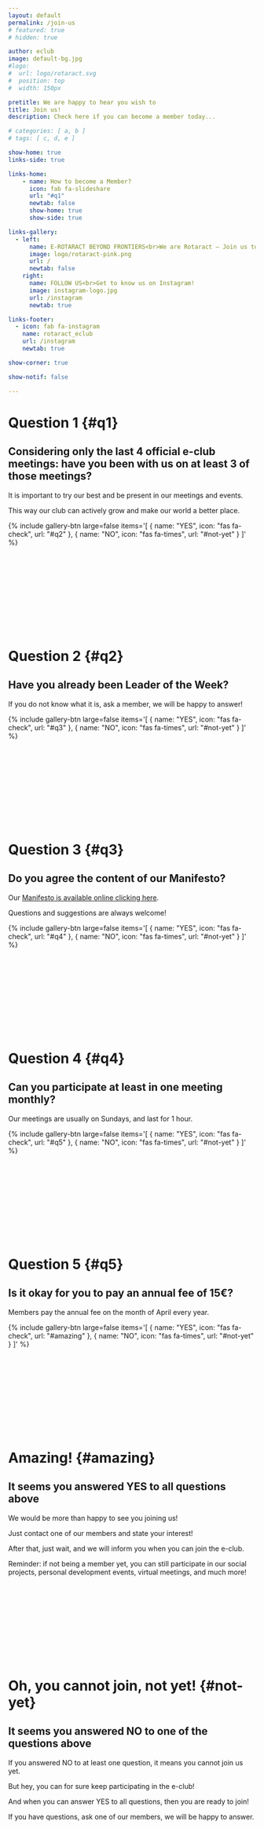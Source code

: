 ```yaml
---
layout: default
permalink: /join-us
# featured: true
# hidden: true

author: eclub
image: default-bg.jpg
#logo:
#  url: logo/rotaract.svg
#  position: top
#  width: 150px

pretitle: We are happy to hear you wish to
title: Join us!
description: Check here if you can become a member today...

# categories: [ a, b ]
# tags: [ c, d, e ]

show-home: true
links-side: true

links-home:
    - name: How to become a Member?
      icon: fab fa-slideshare
      url: "#q1"
      newtab: false
      show-home: true
      show-side: true

links-gallery:
  - left:
      name: E-ROTARACT BEYOND FRONTIERS<br>We are Rotaract – Join us today!
      image: logo/rotaract-pink.png
      url: /
      newtab: false
    right:
      name: FOLLOW US<br>Get to know us on Instagram!
      image: instagram-logo.jpg
      url: /instagram
      newtab: true

links-footer:
  - icon: fab fa-instagram
    name: rotaract_eclub
    url: /instagram
    newtab: true

show-corner: true

show-notif: false

---
```


# Question 1 {#q1}

## Considering only the last 4 official e-club meetings: have you been with us on at least 3 of those meetings?

It is important to try our best and be present in our meetings and events.

This way our club can actively grow and make our world a better place.

{% include gallery-btn
  large=false
  items='[
    { name: "YES", icon: "fas fa-check", url: "#q2" },
    { name: "NO", icon: "fas fa-times", url: "#not-yet" }
  ]'
%}

<br><br><br>
<br><br><br>
<br><br><br>

# Question 2 {#q2}

## Have you already been Leader of the Week?

If you do not know what it is, ask a member, we will be happy to answer!

{% include gallery-btn
  large=false
  items='[
    { name: "YES", icon: "fas fa-check", url: "#q3" },
    { name: "NO", icon: "fas fa-times", url: "#not-yet" }
  ]'
%}

<br><br><br>
<br><br><br>
<br><br><br>

# Question 3 {#q3}

## Do you agree the content of our Manifesto?

Our [Manifesto is available online clicking here](https://docs.google.com/document/d/1bbMJXxgswu3yPEsXYcwbD9hDjsDLIxYhDd5ZG3wqfXM/edit?usp=sharing).

Questions and suggestions are always welcome!

{% include gallery-btn
  large=false
  items='[
    { name: "YES", icon: "fas fa-check", url: "#q4" },
    { name: "NO", icon: "fas fa-times", url: "#not-yet" }
  ]'
%}

<br><br><br>
<br><br><br>
<br><br><br>

# Question 4 {#q4}

## Can you participate at least in one meeting monthly?

Our meetings are usually on Sundays, and last for 1 hour.

{% include gallery-btn
  large=false
  items='[
    { name: "YES", icon: "fas fa-check", url: "#q5" },
    { name: "NO", icon: "fas fa-times", url: "#not-yet" }
  ]'
%}

<br><br><br>
<br><br><br>
<br><br><br>

# Question 5 {#q5}

## Is it okay for you to pay an annual fee of 15€?

Members pay the annual fee on the month of April every year.

{% include gallery-btn
  large=false
  items='[
    { name: "YES", icon: "fas fa-check", url: "#amazing" },
    { name: "NO", icon: "fas fa-times", url: "#not-yet" }
  ]'
%}

<br><br><br>
<br><br><br>
<br><br><br>

# Amazing! {#amazing}

## It seems you answered YES to all questions above

We would be more than happy to see you joining us!

Just contact one of our members and state your interest!

After that, just wait, and we will inform you when you can join the e-club.

Reminder: if not being a member yet, you can still participate in our social projects, personal development events, virtual meetings, and much more!

<br><br><br>
<br><br><br>
<br><br><br>

# Oh, you cannot join, not yet! {#not-yet}

## It seems you answered NO to one of the questions above

If you answered NO to at least one question, it means you cannot join us yet.

But hey, you can for sure keep participating in the e-club!

And when you can answer YES to all questions, then you are ready to join!

If you have questions, ask one of our members, we will be happy to answer.
